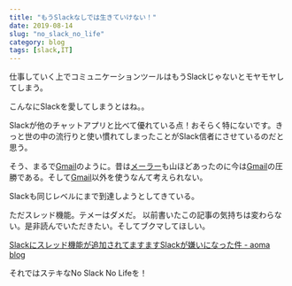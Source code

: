 ```yaml
---
title: "もうSlackなしでは生きていけない！"
date: 2019-08-14
slug: "no_slack_no_life"
category: blog
tags: [slack,IT]
---
```

<p>仕事していく上でコミュニケーションツールはもうSlackじゃないとモヤモヤしてしまう。</p>

<p>こんなにSlackを愛してしまうとはね。。</p>

<p>Slackが他のチャットアプリと比べて優れている点！おそらく特にないです。きっと世の中の流行りと使い慣れてしまったことがSlack信者にさせているのだと思う。</p>

<p>そう、まるで<a class="keyword" href="http://d.hatena.ne.jp/keyword/Gmail">Gmail</a>のように。昔は<a class="keyword" href="http://d.hatena.ne.jp/keyword/%A5%E1%A1%BC%A5%E9%A1%BC">メーラー</a>も山ほどあったのに今は<a class="keyword" href="http://d.hatena.ne.jp/keyword/Gmail">Gmail</a>の圧勝である。そして<a class="keyword" href="http://d.hatena.ne.jp/keyword/Gmail">Gmail</a>以外を使うなんて考えられない。</p>

<p>Slackも同じレベルにまで到達しようとしてきている。</p>

<p>ただスレッド機能。テメーはダメだ。
以前書いたこの記事の気持ちは変わらない。是非読んでいただきたい。そしてブクマしてほしい。</p>

<p><a href="https://aoma23.hatenablog.jp/entry/2017/07/11/084848">Slack&#x306B;&#x30B9;&#x30EC;&#x30C3;&#x30C9;&#x6A5F;&#x80FD;&#x304C;&#x8FFD;&#x52A0;&#x3055;&#x308C;&#x3066;&#x307E;&#x3059;&#x307E;&#x3059;Slack&#x304C;&#x5ACC;&#x3044;&#x306B;&#x306A;&#x3063;&#x305F;&#x4EF6; - aoma blog</a></p>

<p>それではステキなNo Slack No Lifeを！</p>

